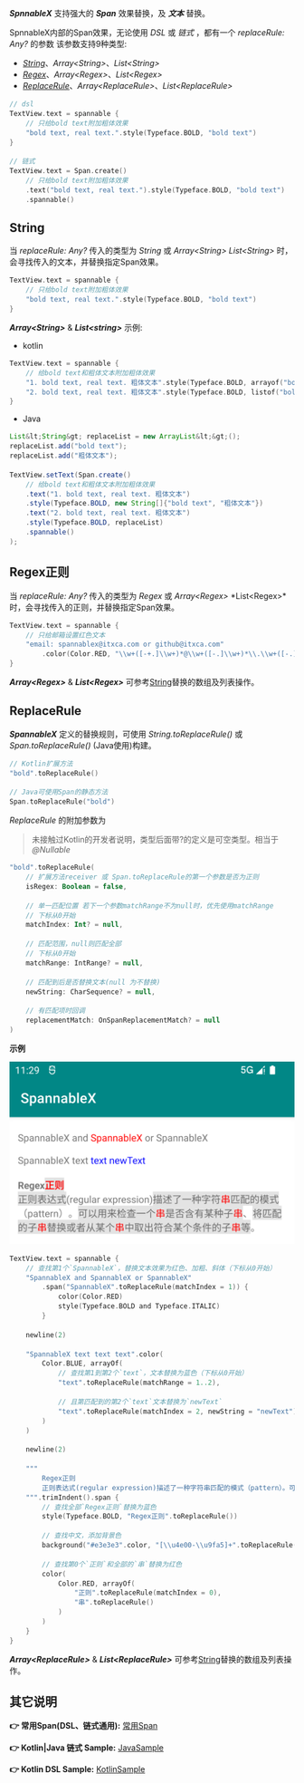 ***SpnnableX*** 支持强大的 ***Span*** 效果替换，及 ***文本*** 替换。

SpnnableX内部的Span效果，无论使用 *DSL* 或 *链式* ，都有一个 *replaceRule: Any?* 的参数
该参数支持9种类型:

- *[String](#string)*、*Array&lt;String&gt;*、*List&lt;String&gt;*
- *[Regex](#regex)*、*Array&lt;Regex&gt;*、*List&lt;Regex&gt;*
- *[ReplaceRule](#replacerule)*、*Array&lt;ReplaceRule&gt;*、*List&lt;ReplaceRule&gt;*


``` kotlin
// dsl
TextView.text = spannable {
    // 只给bold text附加粗体效果
    "bold text, real text.".style(Typeface.BOLD, "bold text")
}

// 链式
TextView.text = Span.create()
	// 只给bold text附加粗体效果
	.text("bold text, real text.").style(Typeface.BOLD, "bold text")
	.spannable()
```


## String

当 *replaceRule: Any?* 传入的类型为 *String* 或 *Array&lt;String&gt;* *List&lt;String&gt;* 时，会寻找传入的文本，并替换指定Span效果。

``` kotlin
TextView.text = spannable {
    // 只给bold text附加粗体效果
    "bold text, real text.".style(Typeface.BOLD, "bold text")
}
```

***Array&lt;String&gt;*** & ***List&lt;string&gt;*** 示例:

- kotlin

``` kotlin
TextView.text = spannable {
    // 给bold text和粗体文本附加粗体效果
    "1. bold text, real text. 粗体文本".style(Typeface.BOLD, arrayof("bold text", "粗体文本"))
    "2. bold text, real text. 粗体文本".style(Typeface.BOLD, listof("bold text", "粗体文本"))
}
```

- Java

``` java
List&lt;String&gt; replaceList = new ArrayList&lt;&gt;();
replaceList.add("bold text");
replaceList.add("粗体文本");

TextView.setText(Span.create()
    // 给bold text和粗体文本附加粗体效果
	.text("1. bold text, real text. 粗体文本")
    .style(Typeface.BOLD, new String[]{"bold text", "粗体文本"})
	.text("2. bold text, real text. 粗体文本")
    .style(Typeface.BOLD, replaceList)
	.spannable()
);
```


## Regex正则

当 *replaceRule: Any?* 传入的类型为 *Regex* 或 *Array&lt;Regex&gt;* *List&lt;Regex&gt;*时，会寻找传入的正则，并替换指定Span效果。

``` kotlin
TextView.text = spannable {
	// 只给邮箱设置红色文本
	"email: spannablex@itxca.com or github@itxca.com"
		.color(Color.RED, "\\w+([-+.]\\w+)*@\\w+([-.]\\w+)*\\.\\w+([-.]\\w+)*".toRegex())
}
```

***Array&lt;Regex&gt;*** &  ***List&lt;Regex&gt;*** 可参考[String](#string)替换的数组及列表操作。


## ReplaceRule

***SpannableX*** 定义的替换规则，可使用 *String.toReplaceRule()* 或 *Span.toReplaceRule()* (Java使用)构建。

``` kotlin
// Kotlin扩展方法
"bold".toReplaceRule()

// Java可使用Span的静态方法
Span.toReplaceRule("bold")
```

*ReplaceRule* 的附加参数为

> 未接触过Kotlin的开发者说明，类型后面带?的定义是可空类型。相当于 *@Nullable*

``` kotlin
"bold".toReplaceRule(
    // 扩展方法receiver 或 Span.toReplaceRule的第一个参数是否为正则
	isRegex: Boolean = false,
    
    // 单一匹配位置 若下一个参数matchRange不为null时，优先使用matchRange
    // 下标从0开始
	matchIndex: Int? = null,
    
    // 匹配范围，null则匹配全部
    // 下标从0开始
	matchRange: IntRange? = null,
    
    // 匹配到后是否替换文本(null 为不替换)
	newString: CharSequence? = null,
    
    // 有匹配项时回调
	replacementMatch: OnSpanReplacementMatch? = null
)
```

**示例**

![](.\res\replace_sample.png)

``` kotlin
TextView.text = spannable {
    // 查找第1个`SpannableX`，替换文本效果为红色、加粗、斜体（下标从0开始）
    "SpannableX and SpannableX or SpannableX"
        .span("SpannableX".toReplaceRule(matchIndex = 1)) {
            color(Color.RED)
            style(Typeface.BOLD and Typeface.ITALIC)
        }

    newline(2)

    "SpannableX text text text".color(
        Color.BLUE, arrayOf(
            // 查找第1到第2个`text`，文本替换为蓝色（下标从0开始）
            "text".toReplaceRule(matchRange = 1..2),
            
            // 且第匹配到的第2个`text`文本替换为`newText`
            "text".toReplaceRule(matchIndex = 2, newString = "newText")
        )
    )

    newline(2)

    """
        Regex正则
        正则表达式(regular expression)描述了一种字符串匹配的模式（pattern）。可以用来检查一个串是否含有某种子串、将匹配的子串替换或者从某个串中取出符合某个条件的子串等。
    """.trimIndent().span {
        // 查找全部`Regex正则`替换为蓝色
        style(Typeface.BOLD, "Regex正则".toReplaceRule())
		
        // 查找中文，添加背景色
        background("#e3e3e3".color, "[\\u4e00-\\u9fa5]+".toReplaceRule(true))

        // 查找第0个`正则`和全部的`串`替换为红色
        color(
            Color.RED, arrayOf(
                "正则".toReplaceRule(matchIndex = 0),
                "串".toReplaceRule()
            )
        )
    }
}
```



***Array&lt;ReplaceRule&gt;*** & ***List&lt;ReplaceRule&gt;*** 可参考[String](#string)替换的数组及列表操作。



## 其它说明

**👉 常用Span(DSL、链式通用):** [常用Span](https://txca.github.io/SpannableX/spans/)

**👉 Kotlin|Java 链式 Sample:**  [JavaSample](https://github.com/TxcA/SpannableX/blob/master/app/src/main/java/com/itxca/sample/spannable/JavaFragment.kt)

**👉 Kotlin DSL Sample:**  [KotlinSample](https://github.com/TxcA/SpannableX/blob/master/app/src/main/java/com/itxca/sample/spannable/KotlinFragment.kt)